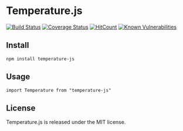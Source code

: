 # Temperature.js

[![Build Status](https://travis-ci.org/angelamelinda/temperature.js.svg?branch=master)](https://travis-ci.org/angelamelinda/temperature.js)
[![Coverage Status](https://coveralls.io/repos/github/angelamelinda/temperature.js/badge.svg?branch=master)](https://coveralls.io/github/angelamelinda/temperature.js?branch=master)
[![HitCount](http://hits.dwyl.io/angelamelinda/temperature.js.svg)](http://hits.dwyl.io/angelamelinda/temperature.js)
[![Known Vulnerabilities](https://snyk.io/test/github/angelamelinda/temperature.js/badge.svg?targetFile=package.json)](https://snyk.io/test/github/angelamelinda/temperature.js?targetFile=package.json)

## Install

```
npm install temperature-js
```

## Usage

```
import Temperature from "temperature-js"
```

## License

Temperature.js is released under the MIT license.
